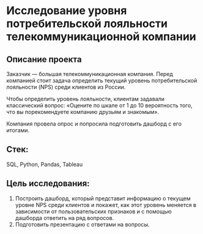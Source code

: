 # Исследование уровня потребительской лояльности телекоммуникационной компании

## Описание проекта

Заказчик — большая телекоммуникационная компания. Перед компанией стоит задача определить текущий уровень потребительской лояльности (NPS) среди клиентов из России.

Чтобы определить уровень лояльности, клиентам задавали классический вопрос: «Оцените по шкале от 1 до 10 вероятность того, что вы порекомендуете компанию друзьям и знакомым».

Компания провела опрос и попросила подготовить дашборд с его итогами.

## Стек:
SQL, Python, Pandas, Tableau
## Цель исследования:

1. Построить дашборд, который представит информацию о текущем уровне NPS среди клиентов и покажет, как этот уровень меняется в зависимости от пользовательских признаков и с помощью дашборда ответить на ряд вопросов.
2. Подготовить презентацию с ответами на вопросы.
